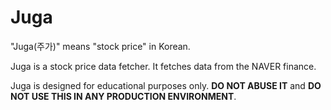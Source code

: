 # Juga

"Juga(주가)" means "stock price" in Korean.

Juga is a stock price data fetcher. It fetches data from the NAVER finance.

Juga is designed for educational purposes only. **DO NOT ABUSE IT** and **DO NOT USE THIS IN ANY PRODUCTION ENVIRONMENT**.

